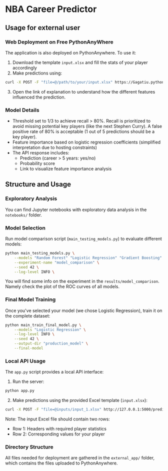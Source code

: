# NBA Career Predictor

## Usage for external user

### Web Deployment on Free PythonAnyWhere
The application is also deployed on PythonAnywhere. To use it:

1. Download the template `input.xlsx` and fill the stats of your player accordingly
2. Make predictions using:
```bash
curl -X POST -F "file=@/path/to/your/input.xlsx" https://Gagatiu.pythonanywhere.com/predict
```
3. Open the link of explanation to understand how the different features influenced the prediction.

### Model Details
- Threshold set to 1/3 to achieve recall > 80%. Recall is prioritized to avoid missing potential key players (like the next Stephen Curry).
A false positive rate of 80% is acceptable (1 out of 5 predictions should be a key player).
- Feature importance based on logistic regression coefficients (simplified interpretation due to hosting constraints)
- The API response includes:
  - Prediction (career > 5 years: yes/no)
  - Probability score
  - Link to visualize feature importance analysis

## Structure and Usage

### Exploratory Analysis
You can find Jupyter notebooks with exploratory data analysis in the `notebooks/` folder.

### Model Selection
Run model comparison script (`main_testing_models.py`) to evaluate different models:
```bash
python main_testing_models.py \
    --models "Random Forest" "Logistic Regression" "Gradient Boosting" "SVM" "XGBoost" \
    --experiment-name "model_comparison" \
    --seed 42 \
    --log-level INFO \
```
You will find some info on the experiment in the `results/model_comparison`. Namely check the plot of the ROC curves of all models.

### Final Model Training
Once you've selected your model (we chose Logistic Regression), train it on the complete dataset:
```bash
python main_train_final_model.py \
    --models "Logistic Regression" \
    --log-level INFO \
    --seed 42 \
    --output-dir "production_model" \
    --final-model
```

### Local API Usage
The `app.py` script provides a local API interface:

1. Run the server:
```bash
python app.py
```

2. Make predictions using the provided Excel template (`input.xlsx`):
```bash
curl -X POST -F "file=@inputs/input_1.xlsx" http://127.0.0.1:5000/predict
```

Note: The input Excel file should contain two rows:
- Row 1: Headers with required player statistics
- Row 2: Corresponding values for your player


### Directory Structure
All files needed for deployment are gathered in the `external_app/` folder, which contains the files uploaded to PythonAnywhere.
